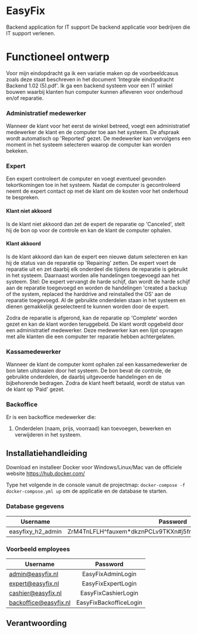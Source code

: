 # EasyFix
Backend application for IT support
De backend applicatie voor bedrijven die IT support verlenen.

# Functioneel ontwerp
Voor mijn eindopdracht ga ik een variatie maken op de voorbeeldcasus zoals deze staat beschreven in het document 'Integrale eindopdracht Backend 1.02 (5).pdf'.
Ik ga een backend systeem voor een IT winkel bouwen waarbij klanten hun computer kunnen afleveren voor onderhoud en/of reparatie.

### Administratief medewerker
Wanneer de klant voor het eerst de winkel betreed, voegt een administratief medewerker de klant en de computer toe aan het systeem.
De afspraak wordt automatisch op 'Reported' gezet.
De medewerker kan vervolgens een moment in het systeem selecteren waarop de computer kan worden bekeken.

### Expert
Een expert controleert de computer en voegt eventueel gevonden tekortkomingen toe in het systeem.
Nadat de computer is gecontroleerd neemt de expert contact op met de klant om de kosten voor het onderhoud te bespreken.

#### Klant niet akkoord
Is de klant niet akkoord dan zet de expert de reparatie op 'Canceled', stelt hij de bon op voor de controle en kan de klant de computer ophalen.

#### Klant akkoord
Is de klant akkoord dan kan de expert een nieuwe datum selecteren en kan hij de status van de reparatie op 'Repairing' zetten.
De expert voert de reparatie uit en zet daarbij elk onderdeel die tijdens de reparatie is gebruikt in het systeem.
Daarnaast worden alle handelingen toegevoegd aan het systeem.
Stel: De expert vervangt de harde schijf, dan wordt de harde schijf aan de reparatie toegevoegd en worden de handelingen
'created a backup of the system, replaced the harddrive and reinstalled the OS' aan de reparatie toegevoegd.
Al de gebruikte onderdelen staan in het systeem en dienen gemakkelijk geselecteerd te kunnen worden door de expert.

Zodra de reparatie is afgerond, kan de reparatie op 'Complete' worden gezet en kan de klant worden teruggebeld.
De klant wordt opgebeld door een administratief medewerker.
Deze medewerker kan een lijst opvragen met alle klanten die een computer ter reparatie hebben achtergelaten.

### Kassamedewerker
Wanneer de klant de computer komt ophalen zal een kassamedewerker de bon laten uitdraaien door het systeem.
De bon bevat de controle, de gebruikte onderdelen, de daarbij uitgevoerde handelingen en de bijbehorende bedragen.
Zodra de klant heeft betaald, wordt de status van de klant op 'Paid' gezet.

### Backoffice
Er is een backoffice medewerker die:
1. Onderdelen (naam, prijs, voorraad) kan toevoegen, bewerken en verwijderen in het systeem.

## Installatiehandleiding
Download en installeer Docker voor Windows/Linux/Mac van de officiele website https://hub.docker.com/

Type het volgende in de console vanuit de projectmap:
`docker-compose -f docker-compose.yml up` om de applicatie en de database te starten.


### Database gegevens

| Username               | Password                                                     |
| ---------------------- | :----------------------------------------------------------: |
| easyfixy_h2_admin      | ZrM4TnLFLH^fauxem*dkznPCLv9TKXn#j5fn6JAERtPh^yBLraQYR4um4ZPK |

### Voorbeeld employees

| Username              | Password               |
| --------------------- | :--------------------: |
| admin@easyfix.nl      | EasyFixAdminLogin      |
| expert@easyfix.nl     | EasyFixExpertLogin     |
| cashier@easyfix.nl    | EasyFixCashierLogin    |
| backoffice@easyfix.nl | EasyFixBackofficeLogin |


## Verantwoording
